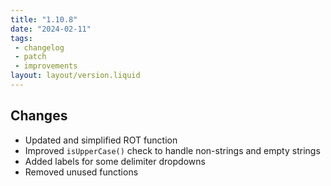 ```yaml
---
title: "1.10.8"
date: "2024-02-11"
tags: 
 - changelog
 - patch
 - improvements
layout: layout/version.liquid
---
```

## Changes
- Updated and simplified ROT function
- Improved `isUpperCase()` check to handle non-strings and empty strings
- Added labels for some delimiter dropdowns
- Removed unused functions
